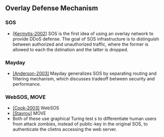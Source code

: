 ## Overlay Defense Mechanism


### SOS
- [[Kermytis-2002]](http://www.cs.columbia.edu/~angelos/Papers/sos.pdf) SOS is the first idea of using an overlay network to provide DDoS defense. The goal of SOS infrastructure is to distinguish between authorized and unauthorized traffic, where the former is allowed to each the dstination and the latter is dropped.

### Mayday
- [[Anderson-2003]](http://www.cs.cmu.edu/~dga/papers/mayday-usits2003/) Mayday generalizes SOS by separating routing and filtering mechanism, which discusses tradeoff between security and performance. 

### WebSOS, MOVE
- [[Cook-2003]](http://www.cs.columbia.edu/~angelos/Papers/websos-icon.pdf)  WebSOS
- [[Stavrou]](http://www.cs.columbia.edu/~angelos/Papers/2005/move-ndss.pdf)  MOVE
- Both of these use graphical Turing test s to differentiate human users from attack zombies, instead of public-key in the original SOS, to authenticate the clietns accessing the web server.